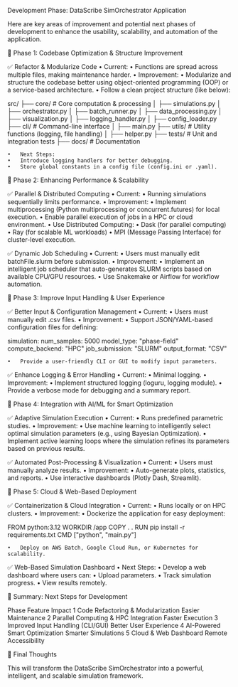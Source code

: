 Development Phase: DataScribe SimOrchestrator Application

Here are key areas of improvement and potential next phases of development to enhance the usability, scalability, and automation of the application.

🔹 Phase 1: Codebase Optimization & Structure Improvement

✅ Refactor & Modularize Code
	•	Current:
	•	Functions are spread across multiple files, making maintenance harder.
	•	Improvement:
	•	Modularize and structure the codebase better using object-oriented programming (OOP) or a service-based architecture.
	•	Follow a clean project structure (like below):

src/
├── core/                # Core computation & processing
│   ├── simulations.py
│   ├── orchestrator.py
│   ├── batch_runner.py
│   ├── data_processing.py
│   ├── visualization.py
│   ├── logging_handler.py
│   ├── config_loader.py
├── cli/                 # Command-line interface
│   ├── main.py
├── utils/               # Utility functions (logging, file handling)
│   ├── helper.py
├── tests/               # Unit and integration tests
├── docs/                # Documentation


	•	Next Steps:
	•	Introduce logging handlers for better debugging.
	•	Store global constants in a config file (config.ini or .yaml).

🔹 Phase 2: Enhancing Performance & Scalability

✅ Parallel & Distributed Computing
	•	Current:
	•	Running simulations sequentially limits performance.
	•	Improvement:
	•	Implement multiprocessing (Python multiprocessing or concurrent.futures) for local execution.
	•	Enable parallel execution of jobs in a HPC or cloud environment.
	•	Use Distributed Computing:
	•	Dask (for parallel computing)
	•	Ray (for scalable ML workloads)
	•	MPI (Message Passing Interface) for cluster-level execution.

✅ Dynamic Job Scheduling
	•	Current:
	•	Users must manually edit batchFile.slurm before submission.
	•	Improvement:
	•	Implement an intelligent job scheduler that auto-generates SLURM scripts based on available CPU/GPU resources.
	•	Use Snakemake or Airflow for workflow automation.

🔹 Phase 3: Improve Input Handling & User Experience

✅ Better Input & Configuration Management
	•	Current:
	•	Users must manually edit .csv files.
	•	Improvement:
	•	Support JSON/YAML-based configuration files for defining:

simulation:
  num_samples: 5000
  model_type: "phase-field"
  compute_backend: "HPC"
  job_submission: "SLURM"
  output_format: "CSV"


	•	Provide a user-friendly CLI or GUI to modify input parameters.

✅ Enhance Logging & Error Handling
	•	Current:
	•	Minimal logging.
	•	Improvement:
	•	Implement structured logging (loguru, logging module).
	•	Provide a verbose mode for debugging and a summary report.

🔹 Phase 4: Integration with AI/ML for Smart Optimization

✅ Adaptive Simulation Execution
	•	Current:
	•	Runs predefined parametric studies.
	•	Improvement:
	•	Use machine learning to intelligently select optimal simulation parameters (e.g., using Bayesian Optimization).
	•	Implement active learning loops where the simulation refines its parameters based on previous results.

✅ Automated Post-Processing & Visualization
	•	Current:
	•	Users must manually analyze results.
	•	Improvement:
	•	Auto-generate plots, statistics, and reports.
	•	Use interactive dashboards (Plotly Dash, Streamlit).

🔹 Phase 5: Cloud & Web-Based Deployment

✅ Containerization & Cloud Integration
	•	Current:
	•	Runs locally or on HPC clusters.
	•	Improvement:
	•	Dockerize the application for easy deployment:

FROM python:3.12
WORKDIR /app
COPY . .
RUN pip install -r requirements.txt
CMD ["python", "main.py"]

	•	Deploy on AWS Batch, Google Cloud Run, or Kubernetes for scalability.

✅ Web-Based Simulation Dashboard
	•	Next Steps:
	•	Develop a web dashboard where users can:
	•	Upload parameters.
	•	Track simulation progress.
	•	View results remotely.

🚀 Summary: Next Steps for Development

Phase	Feature	Impact
1	Code Refactoring & Modularization	Easier Maintenance
2	Parallel Computing & HPC Integration	Faster Execution
3	Improved Input Handling (CLI/GUI)	Better User Experience
4	AI-Powered Smart Optimization	Smarter Simulations
5	Cloud & Web Dashboard	Remote Accessibility

📌 Final Thoughts

This will transform the DataScribe SimOrchestrator into a powerful, intelligent, and scalable simulation framework.